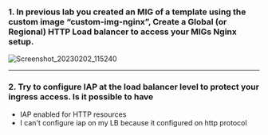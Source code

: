### 1. In previous lab you created an MIG of a template using the custom image “custom-img-nginx”,  Create a Global (or Regional) HTTP Load balancer to access your MIGs Nginx setup.
![Screenshot_20230202_115240](https://user-images.githubusercontent.com/116673091/216291844-ae47a63b-67fa-4399-9f8a-69d764b3cfcb.png)

---
### 2. Try to configure IAP at the load balancer level to protect your ingress access. Is it possible to have 
- IAP enabled for HTTP resources
- I can't configure iap on my LB because it configured on http protocol
